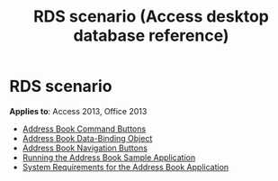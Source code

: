 ﻿---
title: RDS scenario (Access desktop database reference)
TOCTitle: RDS scenario
ms:assetid: 61b4b047-4a8f-491c-868e-08aa87d81dff
ms:mtpsurl: https://msdn.microsoft.com/library/JJ249361(v=office.15)
ms:contentKeyID: 48545218
ms.date: 09/18/2015
mtps_version: v=office.15
---

# RDS scenario

**Applies to**: Access 2013, Office 2013

- [Address Book Command Buttons](address-book-command-buttons.md)
- [Address Book Data-Binding Object](address-book-data-binding-object.md)
- [Address Book Navigation Buttons](address-book-navigation-buttons.md)
- [Running the Address Book Sample Application](running-the-address-book-sample-application.md)
- [System Requirements for the Address Book Application](system-requirements-for-the-address-book-application.md)


